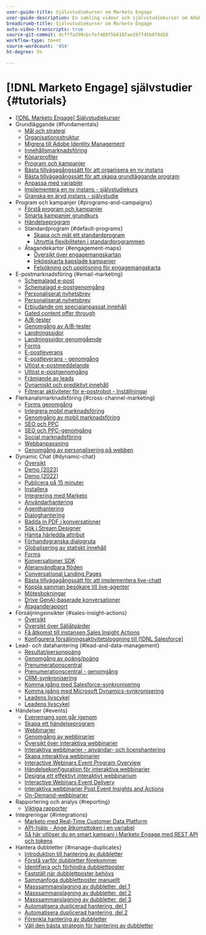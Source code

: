 ```yaml
---
user-guide-title: Självstudiekurser om Marketo Engage
user-guide-description: En samling videor och självstudiekurser om Adobe Marketo Engage.
breadcrumb-title: Självstudiekurser om Marketo Engage
auto-video-transcripts: true
source-git-commit: dcfffa299cbcfef489f5b618fae29f745b878d26
workflow-type: tm+mt
source-wordcount: '454'
ht-degree: 5%

---
```



# [!DNL Marketo Engage] självstudier {#tutorials}

+ [[!DNL Marketo Engage] Självstudiekurser](/help/_marketo-main/overview.md)
+ Grundläggande {#fundamentals}
   + [Mål och strategi](/help/fundamentals/goals-and-strategy-learn.md)
   + [Organisationsstruktur](/help/fundamentals/organizational-structure-learn.md)
   + [Migrera till Adobe Identity Management](/help/fundamentals/migrating-to-adobe-identity-management.md)
   + [Innehållsmarknadsföring](/help/fundamentals/content-marketing-learn.md)
   + [Köparprofiler](/help/fundamentals/buyer-personas-learn.md)
   + [Program och kampanjer](/help/fundamentals/programs-and-campaigns.md)
   + [Bästa tillvägagångssätt för att organisera en ny instans](/help/fundamentals/best-practices-to-organize-a-new-instance.md)
   + [Bästa tillvägagångssätt för att skapa grundläggande program](/help/fundamentals/best-practices-for-creating-foundational-programs.md)
   + [Anpassa med variabler](/help/personalization/personalize-with-tokens.md)
   + [Implementera en ny instans - självstudiekurs](https://experienceleague.adobe.com/sv/docs/experiences-by-you/implementing-new-instance/overview)
   + [Granska en ärvd instans - självstudie](https://experienceleague.adobe.com/docs/marketo-learn/auditing-an-inherited-instance/overview.html?lang=sv-SE)
+ Program och kampanjer {#programs-and-campaigns}
   + [Förstå program och kampanjer](/help/programs/understanding-programs-and-campaigns.md)
   + [Smarta kampanjer grundkurs](/help/campaigns/smart-campaigns-101.md)
   + [Händelseprogram](/help/programs/event-programs.md)
   + Standardprogram {#default-programs}
      + [Skapa och mät ett standardprogram](/help/programs/create-and-measure-default-programs.md)
      + [Utnyttja flexibiliteten i standardprogrammen](/help/programs/leverage-the-flexibility-of-default-programs.md)
   + Åtagandekartor {#engagement-maps}
      + [Översikt över engagemangskartan](/help/engagement-maps/engagement-map-overview.md)
      + [Inköpskarta kapslade kampanjer](/help/engagement-maps/engagement-map-nested-campaign.md)
      + [Felsökning och upplösning för engagemangskarta](/help/engagement-maps/engagement-map-error-detection-and-resolution.md)
+ E-postmarknadsföring {#email-marketing}
   + [Schemalagd e-post](/help/email-marketing/scheduled-email-learn.md)
   + [Schemalagd e-postgenomgång](/help/email-marketing/scheduled-email-watch.md)
   + [Personaliserat nyhetsbrev](/help/email-marketing/personalized-newsletter-learn.md)
   + [Personaliserat nyhetsbrev](/help/email-marketing/personalized-newsletter-watch.md)
   + [Erbjudande om specialanpassat innehåll](/help/email-marketing/gated-content-offer-learn.md)
   + [Gated content offer through](/help/email-marketing/gated-content-offer-watch.md)
   + [A/B-tester](/help/email-marketing/ab-testing-learn.md)
   + [Genomgång av A/B-tester](/help/email-marketing/ab-testing-watch.md)
   + [Landningssidor](/help/email-marketing/landing-pages-learn.md)
   + [Landningssidor genomgående](/help/email-marketing/landing-pages-watch.md)
   + [Forms](/help/email-marketing/forms-learn.md)
   + [E-postleverans](/help/email-marketing/email-deliverability-learn.md)
   + [E-postleverans - genomgång](/help/email-marketing/email-deliverability-watch.md)
   + [Utlöst e-postmeddelande](/help/email-marketing/triggered-email-learn.md)
   + [Utlöst e-postgenomgång](/help/email-marketing/triggered-email-watch.md)
   + [Främjande av leads](/help/email-marketing/lead-nuturing-learn.md)
   + [Dynamiskt och prediktivt innehåll](/help/email-marketing/dynamic-and-predictive-content-learn.md)
   + [Filtrerar aktiviteter för e-postrobot - Inställningar](/help/filtering-email-bot-activities/setup.md)
+ Flerkanalsmarknadsföring {#cross-channel-marketing}
   + [Forms genomgång](/help/email-marketing/forms-watch.md)
   + [Integrera mobil marknadsföring](/help/cross-channel-marketing/mobile-marketing-learn.md)
   + [Genomgång av mobil marknadsföring](/help/cross-channel-marketing/mobile-marketing-watch.md)
   + [SEO och PPC](/help/cross-channel-marketing/seo-and-ppc-learn.md)
   + [SEO och PPC-genomgång](/help/cross-channel-marketing/seo-and-ppc-watch.md)
   + [Social marknadsföring](/help/cross-channel-marketing/social-marketing-learn.md)
   + [Webbanpassning](/help/cross-channel-marketing/web-personalization-learn.md)
   + [Genomgång av personalisering på webben](/help/cross-channel-marketing/web-personalization-watch.md)
+ Dynamic Chat {#dynamic-chat}
   + [Översikt](/help/dynamic-chat/dynamic-chat-overview.md)
   + [Demo [2023]](/help/dynamic-chat/product-tour.md)
   + [Demo [2022]](/help/dynamic-chat/product-tour-2022.md)
   + [Publicera på 15 minuter](/help/dynamic-chat/go-live-in-15-minutes.md)
   + [Installera](/help/dynamic-chat/setup.md)
   + [Integrering med Marketo](/help/dynamic-chat/marketo-integration.md)
   + [Användarhantering](/help/dynamic-chat/user-management.md)
   + [Agenthantering](/help/dynamic-chat/agent-management.md)
   + [Dialoghantering](/help/dynamic-chat/dialogue-management.md)
   + [Bädda in PDF i konversationer](/help/dynamic-chat/document-cloud-integration.md)
   + [Sök i Stream Designer](/help/dynamic-chat/search-in-stream-designer.md)
   + [Hämta härledda attribut](/help/dynamic-chat/capture-inferred-attributes.md)
   + [Förhandsgranska dialogruta](/help/dynamic-chat/dialogue-preview.md)
   + [Globalisering av statiskt innehåll](/help/dynamic-chat/globalization-of-static-content.md)
   + [Forms](/help/dynamic-chat/conversational-forms.md)
   + [Konversationer SDK](/help/dynamic-chat/conversations-sdk.md)
   + [Återanvändbara flöden](/help/dynamic-chat/reusable-flows.md)
   + [Conversational Landing Pages](/help/dynamic-chat/conversational-landing-pages.md)
   + [Bästa tillvägagångssätt för att implementera live-chatt](/help/dynamic-chat/live-chat-best-practices.md)
   + [Koppla samman besökare till live-agenter](/help/dynamic-chat/connect-visitors-to-live-agents.md)
   + [Mötesbokningar](/help/dynamic-chat/meeting-booking.md)
   + [Drive GenAI-baserade konversationer](/help/dynamic-chat/gen-ai-features.md)
   + [Åtaganderapport](/help/dynamic-chat/engagement-report.md)
+ Försäljningsinsikter {#sales-insight-actions}
   + [Översikt](/help/sales-insight-actions/overview.md)
   + [Översikt över Säljåtgärder](/help/sales-insight-actions/sales-insight-actions-overview.md)
   + [Få åtkomst till instansen Sales Insight Actions](/help/sales-insight-actions/accessing-your-sales-insight-actions-instance.md)
   + [Konfigurera försäljningsaktivitetsloggning till  [!DNL Salesforce]](/help/sales-insight-actions/configure-sales-activity-logging-to-salesforce.md)
+ Lead- och datahantering {#lead-and-data-management}
   + [Resultat/personpoäng](/help/lead-and-data-management/lead-scoring-learn.md)
   + [Genomgång av poäng/poäng](/help/lead-and-data-management/lead-scoring-watch.md)
   + [Prenumerationscentral](/help/lead-and-data-management/subscription-center-learn.md)
   + [Prenumerationscentral - genomgång](/help/lead-and-data-management/subscription-center-watch.md)
   + [CRM-synkronisering](/help/lead-and-data-management/crm-sync-learn.md)
   + [Komma igång med Salesforce-synkronisering](/help/integrations/salesforce-sync-setup.md)
   + [Komma igång med Microsoft Dynamics-synkronisering](/help/integrations/microsoft-dynamics-sync-setup.md)
   + [Leadens livscykel](/help/lead-and-data-management/lead-lifecycle-learn.md)
   + [Leadens livscykel](/help/lead-and-data-management/lead-lifecycle-watch.md)
+ Händelser {#events}
   + [Evenemang som går igenom](/help/events/events-watch.md)
   + [Skapa ett händelseprogram](/help/events/events-learn.md)
   + [Webbinarier](/help/events/webinar-learn.md)
   + [Genomgång av webbinarier](/help/events/webinar-watch.md)
   + [Översikt över interaktiva webbinarier](/help/events/interactive-webinars-overview.md)
   + [Interaktiva webbinarier - användar- och licenshantering](/help/events/interactive-webinars-user-and-license-management.md)
   + [Skapa interaktiva webbinarier](/help/events/interactive-webinars-event-program-creation.md)
   + [Interactive Webinars Event Program Overview](/help/events/interactive-webinars-event-program-overview.md)
   + [Händelsekonfiguration för interaktiva webbinarier](/help/events/interactive-webinars-event-configuration.md)
   + [Designa ett effektivt interaktivt webbinarium](/help/events/design-an-effective-interactive-webinar.md)
   + [Interactive Webinars Event Delivery](/help/events/interactive-webinars-event-delivery.md)
   + [Interaktiva webbinarier Post Event Insights and Actions](/help/events/interactive-webinars-post-event-insights-and-actions.md)
   + [On-Demand-webbinarier](/help/events/on-demand-webinars.md)
+ Rapportering och analys {#reporting}
   + [Viktiga rapporter](/help/reporting/key-reports.md)
+ Integreringar {#integrations}
   + [Marketo med Real-Time Customer Data Platform](https://experienceleague.adobe.com/docs/platform-learn/tutorials/sources/ingest-data-from-marketo.html?lang=sv-SE)
   + [API-hjälp - Ange åtkomsttoken i en variabel](/help/integrations/api-set-access-token-variable.md)
   + [Så här utlöser du en smart kampanj i Marketo Engage med REST API och tokens](/help/integrations/trigger-smart-campaign-rest-api.md)
+ Hantera dubbletter {#manage-duplicates}
   + [Introduktion till hantering av dubbletter](/help/managing-duplicates/introduction-managing-duplicates.md)
   + [Förstå varför dubbletter förekommer](/help/managing-duplicates/why-duplicates-occur.md)
   + [Identifiera och förhindra dubblettposter](/help/managing-duplicates/identify-prevent-duplicates.md)
   + [Fastställ när dubblettposter behövs](/help/managing-duplicates/determine-necessary-duplicates.md)
   + [Sammanfoga dubblettposter manuellt](/help/managing-duplicates/merge-manually.md)
   + [Masssammanslagning av dubbletter, del 1](/help/managing-duplicates/bulk-merge-part-1.md)
   + [Masssammanslagning av dubbletter, del 2](/help/managing-duplicates/bulk-merge-part-2.md)
   + [Masssammanslagning av dubbletter, del 3](/help/managing-duplicates/bulk-merge-part-3.md)
   + [Automatisera duplicerad hantering, del 1](/help/managing-duplicates/automate-integration-part-1.md)
   + [Automatisera duplicerad hantering, del 2](/help/managing-duplicates/automate-integration-part-2.md)
   + [Förenkla hantering av dubbletter](/help/managing-duplicates/simplify-acs.md)
   + [Välj den bästa strategin för hantering av dubbletter](/help/managing-duplicates/duplicate-strategy.md)
